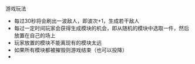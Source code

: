 游戏玩法
+ 每过30秒将会刷出一波敌人，即波次+1，生成若干敌人
+ 每过一定时间玩家会获得生成模块的机会，即从随机的模块中选取一件，然后放置在自己的场上
+ 玩家放置的模块不能离现有的模块太远
+ 如果所有模块都被摧毁则游戏结束（也可以投降）
+ 